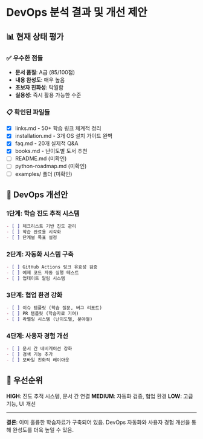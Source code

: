 # DevOps 분석 결과 및 개선 제안

## 📊 현재 상태 평가

### ✅ 우수한 점들
- **문서 품질**: A급 (85/100점)
- **내용 완성도**: 매우 높음
- **초보자 친화성**: 탁월함
- **실용성**: 즉시 활용 가능한 수준

### 📋 확인된 파일들
- [x] links.md - 50+ 학습 링크 체계적 정리
- [x] installation.md - 3개 OS 설치 가이드 완벽
- [x] faq.md - 20개 실제적 Q&A
- [x] books.md - 난이도별 도서 추천
- [ ] README.md (미확인)
- [ ] python-roadmap.md (미확인)
- [ ] examples/ 폴더 (미확인)

## 🚀 DevOps 개선안

### 1단계: 학습 진도 추적 시스템
```markdown
- [ ] 체크리스트 기반 진도 관리
- [ ] 학습 완료율 시각화
- [ ] 단계별 목표 설정
```

### 2단계: 자동화 시스템 구축  
```markdown
- [ ] GitHub Actions 링크 유효성 검증
- [ ] 예제 코드 자동 실행 테스트
- [ ] 업데이트 알림 시스템
```

### 3단계: 협업 환경 강화
```markdown
- [ ] 이슈 템플릿 (학습 질문, 버그 리포트)
- [ ] PR 템플릿 (학습자료 기여)
- [ ] 라벨링 시스템 (난이도별, 분야별)
```

### 4단계: 사용자 경험 개선
```markdown
- [ ] 문서 간 네비게이션 강화
- [ ] 검색 기능 추가
- [ ] 모바일 친화적 레이아웃
```

## 🎯 우선순위

**HIGH**: 진도 추적 시스템, 문서 간 연결
**MEDIUM**: 자동화 검증, 협업 환경
**LOW**: 고급 기능, UI 개선

---

**결론**: 이미 훌륭한 학습자료가 구축되어 있음. 
DevOps 자동화와 사용자 경험 개선을 통해 완성도를 더욱 높일 수 있음.
